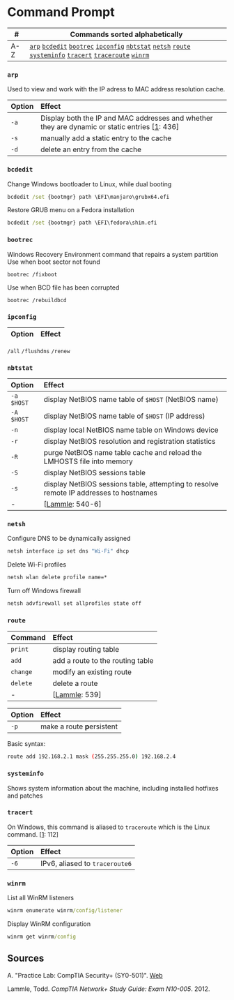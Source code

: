 # Command Prompt

\#    | Commands sorted alphabetically
---   | ---
A-Z   | [`arp`](#arp) [`bcdedit`](#bcdedit) [`bootrec`](#bootrec) [`ipconfig`](#ipconfig) [`nbtstat`](#nbtstat) [`netsh`](#netsh) [`route`](#route) [`systeminfo`](#systeminfo) [`tracert`](#tracert) [`traceroute`](#tracert) [`winrm`](#winrm)

### `arp`
Used to view and work with the IP adress to MAC address resolution cache.

Option  | Effect
:---    | :---
`-a`    | Display both the IP and MAC addresses and whether they are dynamic or static entries [[1](#sources): 436]
`-s`    | manually add a static entry to the cache
`-d`    | delete an entry from the cache

### `bcdedit`
Change Windows bootloader to Linux, while dual booting
```cmd
bcdedit /set {bootmgr} path \EFI\manjaro\grubx64.efi
```
Restore GRUB menu on a Fedora installation
```cmd
bcdedit /set {bootmgr} path \EFI\fedora\shim.efi
```
### `bootrec`
Windows Recovery Environment command that repairs a system partition
Use when boot sector not found
```
bootrec /fixboot
```
Use when BCD file has been corrupted
```
bootrec /rebuildbcd
```

### `ipconfig`

Option      | Effect
:---        | :---
`/all`
`/flushdns`
`/renew`

### `nbtstat`
Option      | Effect
:---        | :---
`-a $HOST`  | display NetBIOS name table of <code>$HOST</code> (NetBIOS name)
`-A $HOST`  | display NetBIOS name table of <code>$HOST</code> (IP address)
`-n`        | display local NetBIOS name table on Windows device
`-r`        | display NetBIOS resolution and registration statistics
`-R`        | purge NetBIOS name table cache and reload the LMHOSTS file into memory
`-S`        | display NetBIOS sessions table
`-s`        | display NetBIOS sessions table, attempting to resolve remote IP addresses to hostnames
\-          | [[Lammle](#sources): 540-6]

### `netsh`
Configure DNS to be dynamically assigned
```cmd
netsh interface ip set dns "Wi-Fi" dhcp
```
Delete Wi-Fi profiles
```cmd
netsh wlan delete profile name=*
```
Turn off Windows firewall
```cmd
netsh advfirewall set allprofiles state off
```

### `route`
Command  | Effect
:---     | :---
`print`  | display routing table
`add`    | add a route to the routing table
`change` | modify an existing route
`delete` | delete a route
\-       | [[Lammle](#sources): 539]

Option  | Effect
:---    | :---
`-p`    | make a route **p**ersistent

Basic syntax:
```sh
route add 192.168.2.1 mask (255.255.255.0) 192.168.2.4
```

### `systeminfo`
Shows system information about the machine, including installed hotfixes and patches

### `tracert`
On Windows, this command is aliased to `traceroute` which is the Linux command. [[1](#sources): 112]

Option  | Effect
:---    | :---
`-6`    | IPv6, aliased to `traceroute6`

### `winrm`
List all WinRM listeners  
```cmd
winrm enumerate winrm/config/listener
```
Display WinRM configuration
```cmd
winrm get winrm/config
```

## Sources
A. "Practice Lab: CompTIA Security+ (SY0-501)". [Web](https://pts.measureup.com/web/index.php#dashboard.php)

Lammle, Todd. _CompTIA Network+ Study Guide: Exam N10-005_. 2012.
